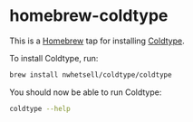 # homebrew-coldtype

This is a [Homebrew](https://brew.sh) tap for installing [Coldtype](https://coldtype.goodhertz.com).

To install Coldtype, run:

```sh
brew install nwhetsell/coldtype/coldtype
```

You should now be able to run Coldtype:

```sh
coldtype --help
```
